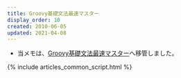 ```yaml
---
title: Groovy基礎文法最速マスター
display_order: 10
created: 2010-06-05
updated: 2021-04-08
---
```

- 当メモは、[Groovy基礎文法最速マスター](https://thinktwice.tech/it/groovy/the_fastest_way_to_master_basic_grammar/)へ移管しました。

{% include articles_common_script.html %}
